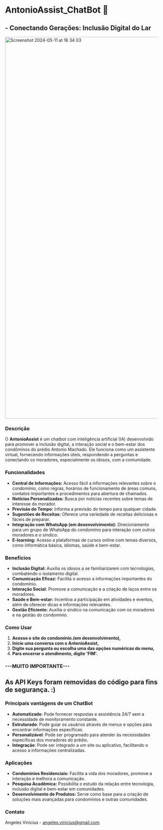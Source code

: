 # AntonioAssist_ChatBot 🤖
## - Conectando Gerações: Inclusão Digital do Lar

<img width="1254" alt="Screenshot 2024-05-11 at 16 34 03" src="https://github.com/angeles-vinicius/AntonioAssist_ChatBot/assets/103529183/ac12f0c3-53db-45c6-9e65-51b894c99678">


### Descrição

O **AntonioAssist** é um chatbot com inteligência artificial (IA) desenvolvido para promover a inclusão digital, a interação social e o bem-estar dos condôminos do prédio Antonio Machado. Ele funciona como um assistente virtual, fornecendo informações úteis, respondendo a perguntas e conectando os moradores, especialmente os idosos, com a comunidade.

### Funcionalidades

* **Central de Informações:** Acesso fácil a informações relevantes sobre o condomínio, como regras, horários de funcionamento de áreas comuns, contatos importantes e procedimentos para abertura de chamados.
* **Notícias Personalizadas:**  Busca por notícias recentes sobre temas de interesse do morador.
* **Previsão do Tempo:** Informa a previsão do tempo para qualquer cidade.
* **Sugestões de Receitas:**  Oferece uma variedade de receitas deliciosas e fáceis de preparar.
* **Integração com WhatsApp (em desenvolvimento):** Direcionamento para um grupo de WhatsApp do condomínio para interação com outros moradores e o síndico.
* **E-learning:**  Acesso a plataformas de cursos online com temas diversos, como informática básica, idiomas, saúde e bem-estar.

### Benefícios

* **Inclusão Digital:** Auxilia os idosos a se familiarizarem com tecnologias, combatendo o isolamento digital.
* **Comunicação Eficaz:**  Facilita o acesso a informações importantes do condomínio.
* **Interação Social:**  Promove a comunicação e a criação de laços entre os moradores.
* **Saúde e Bem-estar:** Incentiva a participação em atividades e eventos, além de oferecer dicas e informações relevantes.
* **Gestão Eficiente:**  Auxilia o síndico na comunicação com os moradores e na gestão do condomínio.

### Como Usar

1. **Acesse o site do condomínio.(em desenvolvimento),**
2. **Inicie uma conversa com o AntonioAssist,**
3. **Digite sua pergunta ou escolha uma das opções numéricas do menu,**
4. **Para encerrar o atendimento, digite 'FIM'.**

### ---MUITO IMPORTANTE---

## As API Keys foram removidas do código para fins de segurança. :)

### Principais vantágens de um ChatBot

- **Automatizado**: Pode fornecer respostas e assistência 24/7 sem a necessidade de monitoramento constante.
- **Estruturado**: Pode guiar os usuários através de menus e opções para encontrar informações específicas.
- **Personalizável**: Pode ser programado para atender às necessidades específicas dos moradores do prédio.
- **Integração**: Pode ser integrado a um site ou aplicativo, facilitando o acesso a informações centralizadas.

### Aplicações

* **Condomínios Residenciais:** Facilita a vida dos moradores, promove a interação e melhora a comunicação.
* **Pesquisa Acadêmica:**  Possibilita o estudo da relação entre tecnologia, inclusão digital e bem-estar em comunidades.
* **Desenvolvimento de Produtos:**  Serve como base para a criação de soluções mais avançadas para condomínios e outras comunidades.

### Contato

Angeles Vinicius - angeles.vinicius@gmail.com

